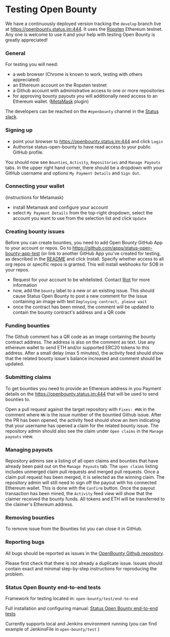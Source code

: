 # Testing Open Bounty

We have a continuously deployed version tracking the `develop` branch live at https://openbounty.status.im:444. It uses the [Ropsten](https://ropsten.io/) Ethereum testnet. Any one is welcome to use it and your help with testing Open Bounty is greatly appreciated!

### General

For testing you will need:
* a web browser (Chrome is known to work, testing with others appreciated)
* an Ethereum account on the Ropsten testnet
* a Github account with administrative access to one or more repositories
* for approving bounty payouts you will additionally need access to an Ethereum wallet. ([MetaMask](https://metamask.io/) plugin)

The developers can be reached on the `#openbounty` channel in the [Status slack](http://slack.status.im/).

### Signing up

* point your browser to https://openbounty.status.im:444 and click `Login`
* Authorise status-open-bounty to have read access to your public GitHub profile.

You should now see `Bounties`, `Activity`, `Repositories` and `Manage Payouts` tabs. In the upper right hand corner, there should be a dropdown with your GitHub username and options `My Payment Details` and `Sign Out`.


### Connecting your wallet

(instructions for Metamask)
* install Metamask and configure your account
* select `My Payment Details` from the top-right dropdown, select the account you want to use from the selection list and click `Update`


### Creating bounty issues

Before you can create bounties, you need to add Open Bounty GitHub App to your account or repos. Go to https://github.com/apps/status-open-bounty-app-test (or link to another GitHub App you've created for testing, as described in the [README](README.md) and click Install. Specify whether access to all org repos or specific repos is granted. This will install webhooks for SOB in your repos.

* Request for your account to be whitelisted. Contact [Riot](https://chat.status.im) for more information
* now, add the `bounty` label to a new or an existing issue. This should cause Status Open Bounty to post a new comment for the issue containing an image with text `Deploying contract, please wait`
* once the contract has been mined, the comment will be updated to contain the bounty contract's address and a QR code


### Funding bounties

The Github comment has a QR code as an image containing the bounty contract address. The address is also on the comment as text. Use any ethereum wallet to send ETH and/or supported ERC20 tokens to this address. After a small delay (max 5 minutes), the activity feed should show that the related bounty issue's balance increased and comment should be updated.

### Submitting claims

To get bounties you need to provide an Ethereum address in you Payment details on the https://openbounty.status.im:444 that will be used to send bounties to.

Open a pull request against the target repository with `Fixes: #NN` in the comment where `NN` is the issue number of the bountied Github issue. After the PR has been opened, the activity feed should show an item indicating that your username has opened a claim for the related bounty issue. The repository admin should also see the claim under `Open claims` in the `Manage payouts` view.

### Managing payouts

Repository admins see a listing of all open claims and bounties that have already been paid out on the `Manage Payouts` tab. The `open claims` listing includes unmerged claim pull requests and merged pull requests. Once a claim pull request has been merged, it is selected as the winning claim. The repository admin will still need to sign off the payout with his connected Ethereum wallet. This is done with the `Confirm` button. Once the payout transaction has been mined, the `Activity` feed view will show that the claimer received the bounty funds. All tokens and ETH will be transferred to the claimer's Ethereum address.

### Removing bounties

To remove issue from the Bounties list you can close it in GitHub.  

### Reporting bugs

All bugs should be reported as issues in the [OpenBounty Github repository](https://github.com/status-im/open-bounty/issues).

Please first check that there is not already a duplicate issue. Issues should contain exact and minimal step-by-step instructions for reproducing the problem.

### Status Open Bounty end-to-end tests

Framework for testing located in: `open-bounty/test/end-to-end`

Full installation and configuring manual: [Status Open Bounty end-to-end tests](https://wiki.status.im/Status_Open_Bounty_end-to-end_tests)

Currently supports local and Jenkins environment running (you can find example of JenkinsFile in `open-bounty/test` )
